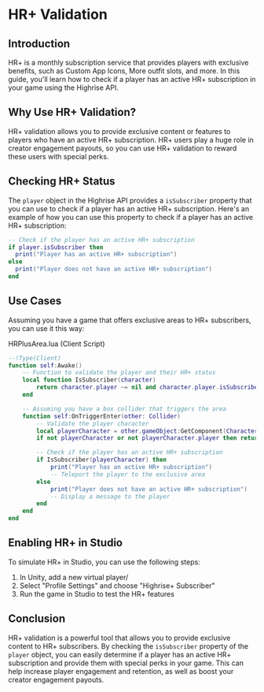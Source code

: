 # HR+ Validation

## Introduction

HR+ is a monthly subscription service that provides players with exclusive benefits, such as Custom App Icons, More outfit slots, and more. In this guide, you'll learn how to check if a player has an active HR+ subscription in your game using the Highrise API.

## Why Use HR+ Validation?

HR+ validation allows you to provide exclusive content or features to players who have an active HR+ subscription. HR+ users play a huge role in creator engagement payouts, so you can use HR+ validation to reward these users with special perks.

## Checking HR+ Status

The `player` object in the Highrise API provides a `isSubscriber` property that you can use to check if a player has an active HR+ subscription. Here's an example of how you can use this property to check if a player has an active HR+ subscription:

```lua
-- Check if the player has an active HR+ subscription
if player.isSubscriber then
  print("Player has an active HR+ subscription")
else
  print("Player does not have an active HR+ subscription")
end
```

## Use Cases

Assuming you have a game that offers exclusive areas to HR+ subscribers, you can use it this way:

HRPlusArea.lua (Client Script)
```lua
--!Type(Client)
function self:Awake()
    -- Function to validate the player and their HR+ status
    local function IsSubscriber(character)
        return character.player ~= nil and character.player.isSubscriber
    end

    -- Assuming you have a box collider that triggers the area
    function self:OnTriggerEnter(other: Collider)
        -- Validate the player character
        local playerCharacter = other.gameObject:GetComponent(Character)
        if not playerCharacter or not playerCharacter.player then return end

        -- Check if the player has an active HR+ subscription
        if IsSubscriber(playerCharacter) then
            print("Player has an active HR+ subscription")
            -- Teleport the player to the exclusive area
        else
            print("Player does not have an active HR+ subscription")
            -- Display a message to the player
        end
    end
end
```

## Enabling HR+ in Studio

To simulate HR+ in Studio, you can use the following steps:

1. In Unity, add a new virtual player/
2. Select "Profile Settings" and choose "Highrise+ Subscriber"
3. Run the game in Studio to test the HR+ features

## Conclusion

HR+ validation is a powerful tool that allows you to provide exclusive content to HR+ subscribers. By checking the `isSubscriber` property of the `player` object, you can easily determine if a player has an active HR+ subscription and provide them with special perks in your game. This can help increase player engagement and retention, as well as boost your creator engagement payouts.